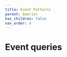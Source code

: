 ```yaml
---  
title: Event Patterns
parent: Queries
has_children: false 
nav_order: 4
---  
```


# Event queries